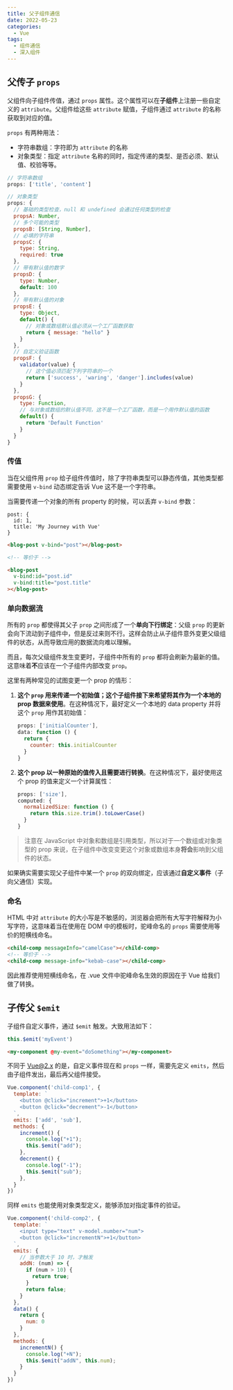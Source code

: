 ```yaml
---
title: 父子组件通信
date: 2022-05-23
categories:
  - Vue
tags:
  - 组件通信
  - 深入组件
---
```


## 父传子 `props`

父组件向子组件传值，通过 `props` 属性。这个属性可以在**子组件**上注册一些自定义的 `attribute`。父组件给这些 `attribute` 赋值，子组件通过 `attribute` 的名称获取到对应的值。

`props` 有两种用法：

* 字符串数组：字符即为 `attribute` 的名称
* 对象类型：指定 `attribute` 名称的同时，指定传递的类型、是否必须、默认值、校验等等。

```js
// 字符串数组
props: ['title', 'content']
```

```js
// 对象类型
props: {
  // 基础的类型检查，null 和 undefined 会通过任何类型的检查
  propsA: Number,
  // 多个可能的类型
  propsB: [String, Number],
  // 必填的字符串
  propsC: {
    type: String,
    required: true
  },
  // 带有默认值的数字
  propsD: {
    type: Number,
    default: 100
  },
  // 带有默认值的对象
  propsE: {
    type: Object,
    default() {
      // 对象或数组默认值必须从一个工厂函数获取
      return { message: "hello" }
    }
  },
  // 自定义验证函数
  propsF: {
    validator(value) {
      // 这个值必须匹配下列字符串的一个
      return ['success', 'waring', 'danger'].includes(value)
    }
  },
  propsG: {
    type: Function,
    // 与对象或数组的默认值不同，这不是一个工厂函数，而是一个用作默认值的函数
    default() {
      return 'Default Function'
    }
  }
}
```

### 传值

当在父组件用 `prop` 给子组件传值时，除了字符串类型可以静态传值，其他类型都需要使用 `v-bind` 动态绑定告诉 Vue 这不是一个字符串。

当需要传递一个对象的所有 property 的时候，可以丢弃 `v-bind` 参数：

```JS
post: {
  id: 1,
  title: 'My Journey with Vue'
}
```

```HTML
<blog-post v-bind="post"></blog-post>

<!-- 等价于 -->

<blog-post
  v-bind:id="post.id"
  v-bind:title="post.title"
></blog-post>
```

### 单向数据流

所有的 `prop` 都使得其父子 `prop` 之间形成了一个**单向下行绑定**：父级 `prop` 的更新会向下流动到子组件中，但是反过来则不行。这样会防止从子组件意外变更父级组件的状态，从而导致应用的数据流向难以理解。

而且，每次父级组件发生变更时，子组件中所有的 `prop` 都将会刷新为最新的值。这意味着**不**应该在一个子组件内部改变 `prop`。

这里有两种常见的试图变更一个 prop 的情形：

1. **这个 `prop` 用来传递一个初始值；这个子组件接下来希望将其作为一个本地的 prop 数据来使用**。在这种情况下，最好定义一个本地的 data property 并将这个 `prop` 用作其初始值：

   ```js
   props: ['initialCounter'],
   data: function () {
     return {
       counter: this.initialCounter
     }
   }
   ```

2. **这个 prop 以一种原始的值传入且需要进行转换**。在这种情况下，最好使用这个 prop 的值来定义一个计算属性：

   ```js
   props: ['size'],
   computed: {
     normalizedSize: function () {
       return this.size.trim().toLowerCase()
     }
   }
   ```

> 注意在 JavaScript 中对象和数组是引用类型，所以对于一个数组或对象类型的 prop 来说，在子组件中改变变更这个对象或数组本身**将会**影响到父组件的状态。

如果确实需要实现父子组件中某一个 `prop` 的双向绑定，应该通过**自定义事件**（子向父通信）实现。

### 命名

HTML 中对 `attribute` 的大小写是不敏感的，浏览器会把所有大写字符解释为小写字符，这意味着当在使用在 DOM 中的模板时，驼峰命名的 `props` 需要使用等价的短横线命名。

```html
<child-comp messageInfo="camelCase"></child-comp>
<!-- 等价于 -->
<child-comp message-info="kebab-case"></child-comp>
```

因此推荐使用短横线命名，在 .vue 文件中驼峰命名生效的原因在于 Vue 给我们做了转换。

## 子传父 `$emit`

子组件自定义事件，通过 `$emit` 触发。大致用法如下：

```js
this.$emit('myEvent')
```

```html
<my-component @my-event="doSomething"></my-component>
```

不同于 Vue@2.x 的是，自定义事件现在和 `props` 一样，需要先定义 `emits`，然后由子组件发出，最后再父组件接受。

```js
Vue.component('child-comp1', {
  template: `
    <button @click="increment">+1</button>
    <button @click="decrement">-1</button>
  `,
  emits: ['add', 'sub'],
  methods: {
    increment() {
      console.log("+1");
      this.$emit("add");
    },
    decrement() {
      console.log("-1");
      this.$emit("sub");
    },
  }
})
```

同样 `emits` 也能使用对象类型定义，能够添加对指定事件的验证。

```js
Vue.component('child-comp2', {
  template: `
    <input type="text" v-model.number="num">
    <button @click="incrementN">+1</button>
  `,
  emits: {
    // 当参数大于 10 时，才触发
    addN: (num) => {
      if (num > 10) {
        return true;
      }
      return false;
    }
  },
  data() {
    return {
      num: 0
    }
  },
  methods: {
    incrementN() {
      console.log("+N");
      this.$emit("addN", this.num);
    }
  }
})
```
